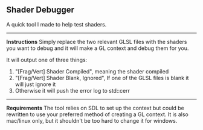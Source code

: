 **Shader Debugger**
---------------
A quick tool I made to help test shaders.


----------


**Instructions**
Simply replace the two relevant GLSL files with the shaders you want to debug and it will make a GL context and debug them for you.

It will output one of three things:

 1. "[Frag/Vert] Shader Compiled", meaning the shader compiled
 2. "[Frag/Vert] Shader Blank, Ignored", If one of the GLSL files is blank it will just ignore it
 3. Otherwise it will push the error log to std::cerr


----------


**Requirements**
The tool relies on SDL to set up the context but could be rewritten to use your preferred method of creating a GL context. It is also mac/linux only, but it shouldn't be too hard to change it for windows.

